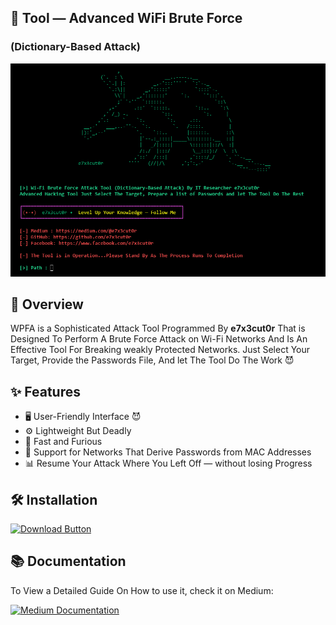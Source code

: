 ## 📡 Tool — Advanced WiFi Brute Force
### (Dictionary-Based Attack)

![Tool Preview](auto.PNG)

## 📌 Overview
WPFA is a Sophisticated Attack Tool Programmed By **e7x3cut0r** That is Designed To Perform A Brute Force Attack on Wi-Fi Networks And Is An Effective Tool For Breaking weakly Protected Networks.
Just Select Your Target, Provide the Passwords File, And let The Tool Do The Work 😈

## ✨ Features
- 🖥 User-Friendly Interface  😈
- ⚙ Lightweight But Deadly 
- 🚀 Fast and Furious
- 📶 Support for Networks That Derive Passwords from MAC Addresses
- 📊 Resume Your Attack Where You Left Off — without losing Progress

## 🛠 Installation
<p align="left">
  <a href="https://github.com/pl7x3cut0r/wifi-bf-tool/releases/download/v1.0/WiFi.Brute.Force.exe">
    <img src="https://img.shields.io/badge/Download-pl7x3cut0r-red?style=for-the-badge&logo=windows" alt="Download Button"/>
  </a>  
</p>  

## 📚 Documentation
<div align="left">
  <p>To View a Detailed Guide On How to use it, check it on Medium:</p>
  <a href="https://medium.com/@pl7x3cut0r/tool-advanced-wi-fi-brute-force-engine-dictionary-based-attack-5dfa9a567f2f" target="_blank">
    <img src="https://img.shields.io/badge/📖_Read_on_Medium-12100E?style=for-the-badge&logo=medium&logoColor=white" alt="Medium Documentation"/>
  </a>
</div>
